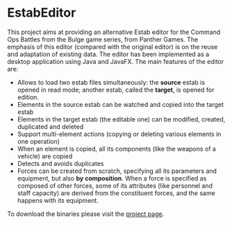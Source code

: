 EstabEditor
===========

This project aims at providing an alternative Estab editor for the Command Ops Battles from the Bulge game series, from Panther Games.
The emphasis of this editor (compared with the original editor) is on the reuse and adaptation of existing data. 
The editor has been implemented as a desktop application using Java and JavaFX.
The main features of the editor are:
- Allows to load two estab files simultaneously: the **source** estab is opened in read mode; another estab, called the
 **target**,  is opened for edition.
- Elements in the source estab can be watched and copied into the target estab
- Elements in the target estab (the editable one) can be modified, created, duplicated and deleted
- Support multi-element actions (copying or deleting various elements in one operation) 
- When an element is copied, all its components (like the weapons of a vehicle) are copied
- Detects and avoids duplicates
- Forces can be created from scratch, specifying all its parameters and equipment, but also **by composition**. When a force is
specified as composed of other forces, some of its attributes (like personnel and staff capacity) are derived from the 
constituent forces, and the same happens with its equipment.

To download the binaries please visit the [project page](http://magomar.github.io/EstabEditor/).